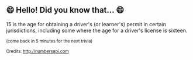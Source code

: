 ## 😄 Hello! Did you know that... 😄
15 is the age for obtaining a driver's (or learner's) permit in certain jurisdictions, including some where the age for a driver's license is sixteen.

<sup>(come back in 5 minutes for the next trivia)</sup>


<sup>Credits: http://numbersapi.com</sup>
